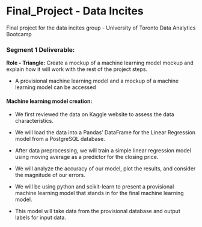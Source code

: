 # Final_Project - Data Incites
Final project for the data incites group - University of Toronto Data Analytics Bootcamp 

### Segment 1 Deliverable:

**Role - Triangle:**  Create a mockup of a machine learning model mockup and explain how it will work with the rest of the project steps.
-  A provisional machine learning model and a mockup of a machine learning model can be accessed 


#### Machine learning model creation:
   
- We first reviewed the data on Kaggle website to assess the data characteristics.

- We will load the data into a Pandas’ DataFrame for the Linear Regression model from a PostgreSQL database.

- After data preprocessing, we will train a simple linear regression model using moving average as a predictor for the closing price.

- We will analyze the accuracy of our model, plot the results, and consider the magnitude of our errors.

- We will be using python and scikit-learn to present a provisional machine learning model that stands in for the final machine learning model.

- This model will take data from the provisional database and output labels for input data.


